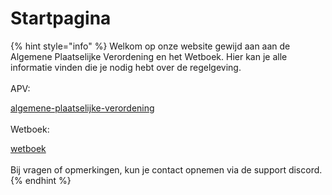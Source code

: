 # Startpagina

{% hint style="info" %}
Welkom op onze website gewijd aan aan de Algemene Plaatselijke Verordening en het Wetboek. Hier kan je alle informatie vinden die je nodig hebt over de regelgeving.\
\
APV:

[algemene-plaatselijke-verordening](regelgeving/algemene-plaatselijke-verordening/ "mention")\
\
Wetboek:&#x20;

[wetboek](regelgeving/wetboek/ "mention")\
\
Bij vragen of opmerkingen, kun je contact opnemen via de support discord.
{% endhint %}
